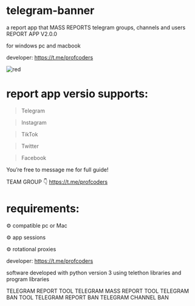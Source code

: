 # telegram-banner
a report app that MASS REPORTS telegram groups, channels and users
REPORT APP V2.0.0

for windows pc and macbook 

developer: https://t.me/profcoders

![red](https://github.com/user-attachments/assets/1ad06783-e1fe-4a94-a04e-373e8dc55e13)


# report app versio supports:

> Telegram

> Instagram 

> TikTok 

> Twitter 

> Facebook
 
You’re free to message me for full guide! 

TEAM GROUP 👇
https://t.me/profcoders
# requirements:

⚙️ compatible pc or Mac

⚙️ app sessions 

⚙️ rotational proxies

developer: https://t.me/profcoders

software developed with python version 3 using telethon libraries and program libraries 

TELEGRAM REPORT TOOL
TELEGRAM MASS REPORT TOOL
TELEGRAM BAN TOOL
TELEGRAM REPORT BAN
TELEGRAM CHANNEL BAN
